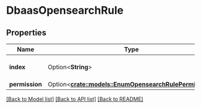# DbaasOpensearchRule

## Properties

Name | Type | Description | Notes
------------ | ------------- | ------------- | -------------
**index** | Option<**String**> | OpenSearch index pattern | [optional]
**permission** | Option<[**crate::models::EnumOpensearchRulePermission**](enum-opensearch-rule-permission.md)> |  | [optional]

[[Back to Model list]](../README.md#documentation-for-models) [[Back to API list]](../README.md#documentation-for-api-endpoints) [[Back to README]](../README.md)


